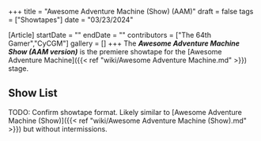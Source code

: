 +++
title = "Awesome Adventure Machine (Show) (AAM)"
draft = false
tags = ["Showtapes"]
date = "03/23/2024"

[Article]
startDate = ""
endDate = ""
contributors = ["The 64th Gamer","CyCGM"]
gallery = []
+++
The <b><i>Awesome Adventure Machine Show (AAM version)</b></i> is the premiere showtape for the [Awesome Adventure Machine]({{< ref "wiki/Awesome Adventure Machine.md" >}}) stage.

<h2> Show List </h2>
TODO: Confirm showtape format. Likely similar to [Awesome Adventure Machine (Show)]({{< ref "wiki/Awesome Adventure Machine (Show).md" >}}) but without intermissions.